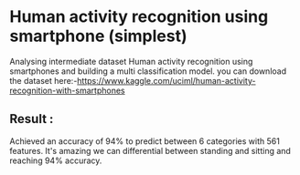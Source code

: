 # Human activity recognition using smartphone (simplest)
Analysing intermediate dataset Human activity recognition using smartphones and building a multi classification model.
you can download the dataset here:-https://www.kaggle.com/uciml/human-activity-recognition-with-smartphones

## Result :
Achieved an accuracy of 94% to predict between 6 categories with 561 features.
It's amazing we can differential between standing and sitting and reaching 94% accuracy.
